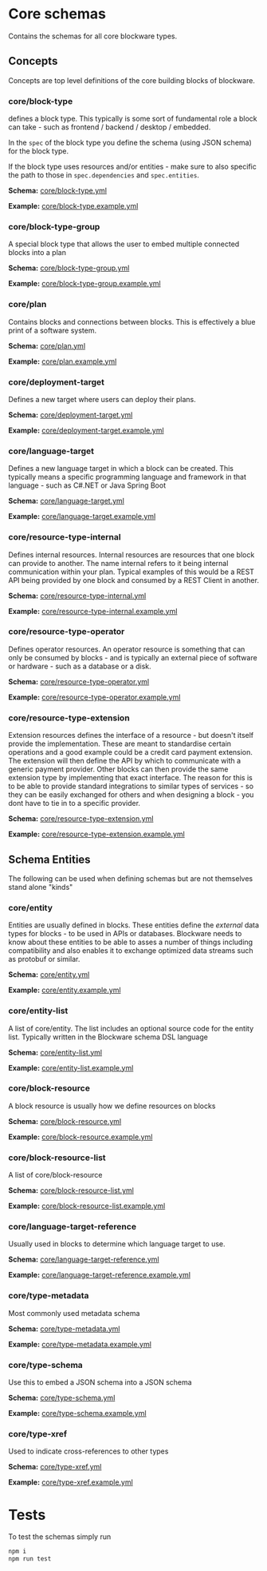 # Core schemas
Contains the schemas for all core blockware types.

## Concepts
Concepts are top level definitions of the core building blocks of
blockware.

### core/block-type
defines a block type. This typically is some sort of fundamental role
a block can take - such as frontend / backend / desktop / embedded.

In the ```spec``` of the block type you define the schema (using JSON schema)
for the block type. 

If the block type uses resources and/or entities - make sure to also
specific the path to those in ```spec.dependencies``` 
and ```spec.entities```.

**Schema:**
[core/block-type.yml](schemas/concepts/block-type.yml)

**Example:**
[core/block-type.example.yml](schemas/concepts/block-type.example.yml)

### core/block-type-group
A special block type that allows the user to embed multiple connected
blocks into a plan

**Schema:**
[core/block-type-group.yml](schemas/concepts/block-type-group.yml)

**Example:**
[core/block-type-group.example.yml](schemas/concepts/block-type-group.example.yml)

### core/plan
Contains blocks and connections between blocks. This is effectively a blue
print of a software system.


**Schema:**
[core/plan.yml](schemas/concepts/plan.yml)

**Example:**
[core/plan.example.yml](schemas/concepts/plan.example.yml)

### core/deployment-target
Defines a new target where users can deploy their plans. 


**Schema:**
[core/deployment-target.yml](schemas/concepts/deployment-target.yml)

**Example:**
[core/deployment-target.example.yml](schemas/concepts/deployment-target.example.yml)

### core/language-target
Defines a new language target in which a block can be created. 
This typically means a specific programming language and framework
in that language - such as C#.NET or Java Spring Boot

**Schema:**
[core/language-target.yml](schemas/concepts/language-target.yml)

**Example:**
[core/language-target.example.yml](schemas/concepts/language-target.example.yml)

### core/resource-type-internal
Defines internal resources. Internal resources are resources that 
one block can provide to another. The name internal refers
to it being internal communication within your plan.
Typical examples of this would be a REST API being provided by one block
and consumed by a REST Client in another.  

**Schema:**
[core/resource-type-internal.yml](schemas/concepts/resource-type-internal.yml)

**Example:**
[core/resource-type-internal.example.yml](schemas/concepts/resource-type-internal.example.yml)

### core/resource-type-operator
Defines operator resources. An operator resource is something that
can only be consumed by blocks - and is typically an external piece of
software or hardware - such as a database or a disk.

**Schema:**
[core/resource-type-operator.yml](schemas/concepts/resource-type-operator.yml)

**Example:**
[core/resource-type-operator.example.yml](schemas/concepts/resource-type-operator.example.yml)

### core/resource-type-extension
Extension resources defines the interface of a resource - but doesn't
itself provide the implementation. These are meant to standardise
certain operations and a good example could be a credit card payment 
extension. The extension will then define the API by which to communicate
with a generic payment provider. Other blocks can then provide the same
extension type by implementing that exact interface.
The reason for this is to be able to provide standard integrations
to similar types of services - so they can be easily exchanged for others
and when designing a block - you dont have to tie in to a specific provider.

**Schema:**
[core/resource-type-extension.yml](schemas/concepts/resource-type-extension.yml)

**Example:**
[core/resource-type-extension.example.yml](schemas/concepts/resource-type-extension.example.yml)

## Schema Entities
The following can be used when defining schemas but are not themselves
stand alone "kinds"

### core/entity
Entities are usually defined in blocks. 
These entities define the *external* data types
for blocks - to be used in APIs or databases.
Blockware needs to know about these entities to be able to asses a number of
things including compatibility and also enables it to exchange
optimized data streams such as protobuf or similar.

**Schema:**
[core/entity.yml](schemas/types/entity.yml)

**Example:**
[core/entity.example.yml](schemas/types/entity.example.yml)

### core/entity-list
A list of core/entity. The list includes an optional source code
for the entity list. Typically written in the Blockware schema DSL 
language

**Schema:**
[core/entity-list.yml](schemas/types/entity-list.yml)

**Example:**
[core/entity-list.example.yml](schemas/types/entity-list.example.yml)

### core/block-resource
A block resource is usually how we define resources on blocks

**Schema:**
[core/block-resource.yml](schemas/types/block-resource.yml)

**Example:**
[core/block-resource.example.yml](schemas/types/block-resource.example.yml)

### core/block-resource-list
A list of core/block-resource

**Schema:**
[core/block-resource-list.yml](schemas/types/block-resource-list.yml)

**Example:**
[core/block-resource-list.example.yml](schemas/types/block-resource-list.example.yml)

### core/language-target-reference
Usually used in blocks to determine which language target to use.

**Schema:**
[core/language-target-reference.yml](schemas/types/language-target-reference.yml)

**Example:**
[core/language-target-reference.example.yml](schemas/types/language-target-reference.example.yml)

### core/type-metadata
Most commonly used metadata schema

**Schema:**
[core/type-metadata.yml](schemas/types/type-metadata.yml)

**Example:**
[core/type-metadata.example.yml](schemas/types/type-metadata.example.yml)

### core/type-schema
Use this to embed a JSON schema into a JSON schema

**Schema:**
[core/type-schema.yml](schemas/types/type-schema.yml)

**Example:**
[core/type-schema.example.yml](schemas/types/type-schema.example.yml)

### core/type-xref
Used to indicate cross-references to other types

**Schema:**
[core/type-xref.yml](schemas/types/type-xref.yml)

**Example:**
[core/type-xref.example.yml](schemas/types/type-xref.example.yml)

# Tests

To test the schemas simply run

```bash
npm i
npm run test
```
